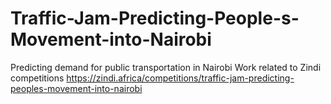 # Traffic-Jam-Predicting-People-s-Movement-into-Nairobi
Predicting demand for public transportation in Nairobi  Work related to Zindi competitions https://zindi.africa/competitions/traffic-jam-predicting-peoples-movement-into-nairobi 

